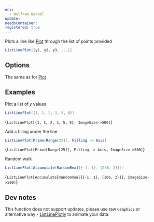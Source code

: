 ```yaml
---
env:
  - Wolfram Kernel
update: 
needsContainer: 
registered: true
---
```

Plots a line like [Plot](frontend/Reference/Plotting%20Functions/Plot.md) through the list of points provided
```mathematica
ListLinePlot[{y1, y2, y3, ...}]
```

## Options
The same as for [Plot](frontend/Reference/Plotting%20Functions/Plot.md)

## Examples
Plot a list of $y$ values

```mathematica
ListLinePlot[{1, 1, 2, 3, 5, 8}]
```

<Wl >{`ListLinePlot[{1, 1, 2, 3, 5, 8}, ImageSize->500]`}</Wl>

Add a filling under the line

```mathematica
ListLinePlot[Prime[Range[25]], Filling -> Axis]
```

<Wl >{`ListLinePlot[Prime[Range[25]], Filling -> Axis, ImageSize->500]`}</Wl>

Random walk

```mathematica
ListLinePlot[Accumulate[RandomReal[{-1, 1}, {250, 2}]]]
```

<Wl >{`ListLinePlot[Accumulate[RandomReal[{-1, 1}, {100, 2}]], ImageSize->500]`}</Wl>

## Dev notes
This function does not support updates, please use raw `Graphics` or alternative way - [ListLinePlotly](frontend/Reference/Plotly/ListLinePlotly.md) to animate your data.